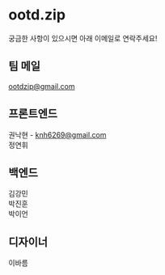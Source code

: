 # ootd.zip

궁금한 사항이 있으시면 아래 이메일로 연락주세요!

## 팀 메일
ootdzip@gmail.com

## 프론트엔드
권낙현 - knh6269@gmail.com <br/>
정연휘

## 백엔드
김강민 <br/>
박진훈 <br/>
박이언 <br/>

## 디자이너
이바름
